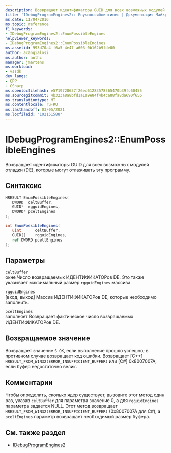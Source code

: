 ```yaml
---
description: Возвращает идентификаторы GUID для всех возможных модулей отладки (DE), которые могут отлаживать эту программу.
title: 'IDebugProgramEngines2:: Енумпоссиблингинес | Документация Майкрософт'
ms.date: 11/04/2016
ms.topic: reference
f1_keywords:
- IDebugProgramEngines2::EnumPossibleEngines
helpviewer_keywords:
- IDebugProgramEngines2::EnumPossibleEngines
ms.assetid: 993d70a4-f6a5-4e47-a603-0b162b9fde00
author: acangialosi
ms.author: anthc
manager: jmartens
ms.workload:
- vssdk
dev_langs:
- CPP
- CSharp
ms.openlocfilehash: e5719728637f26ed61283578565470b39fc60455
ms.sourcegitcommit: 4b323a8a8bfd1a1a9e84f4b4ca88fa8da690f656
ms.translationtype: MT
ms.contentlocale: ru-RU
ms.lasthandoff: 03/05/2021
ms.locfileid: "102151588"
---
```

# <a name="idebugprogramengines2enumpossibleengines"></a>IDebugProgramEngines2::EnumPossibleEngines
Возвращает идентификаторы GUID для всех возможных модулей отладки (DE), которые могут отлаживать эту программу.

## <a name="syntax"></a>Синтаксис

```cpp
HRESULT EnumPossibleEngines( 
   DWORD  celtBuffer,
   GUID*  rgguidEngines,
   DWORD* pceltEngines
);
```

```csharp
int EnumPossibleEngines( 
   uint      celtBuffer,
   GUID[]    rgguidEngines,
   ref DWORD pceltEngines
);
```

## <a name="parameters"></a>Параметры
`celtBuffer`\
окне Число возвращаемых ИДЕНТИФИКАТОРов DE. Это также указывает максимальный размер `rgguidEngines` массива.

`rgguidEngines`\
[вход, выход] Массив ИДЕНТИФИКАТОРов DE, которые необходимо заполнить.

`pceltEngines`\
заполняет Возвращает фактическое число возвращаемых ИДЕНТИФИКАТОРов DE.

## <a name="return-value"></a>Возвращаемое значение
 Возвращает значение `S_OK`, если выполнение прошло успешно; в противном случае возвращает код ошибки. Возвращает [C++] `HRESULT_FROM_WIN32(ERROR_INSUFFICIENT_BUFFER)` или [C#] 0x8007007A, если буфер недостаточно велик.

## <a name="remarks"></a>Комментарии
 Чтобы определить, сколько ядер существует, вызовите этот метод один раз, указав `celtBuffer` для параметра значение 0, а для `rgguidEngines` параметра задается NULL. Этот метод возвращает `HRESULT_FROM_WIN32(ERROR_INSUFFICIENT_BUFFER)` (0x8007007A для C#), а `pceltEngines` параметр возвращает необходимый размер буфера.

## <a name="see-also"></a>См. также раздел
- [IDebugProgramEngines2](../../../extensibility/debugger/reference/idebugprogramengines2.md)
